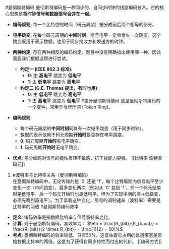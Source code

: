 #曼彻斯特编码 
曼彻斯特编码是一种同步的、自同步时钟的线路编码技术。它的核心思想是**将时钟信号和数据信号合并在一起**。

*   **编码规则**: 每一个比特位的时间（码元周期）被分成前后两个相等的部分。
*   **电平跳变**: 在每个码元周期的**中间时刻**，信号电平一定会发生一次跳变。这个跳变既用于表示数据，也用于同步接收方和发送方的时钟。
*   **两种约定**: 存在两种相反的编码约定，题目中没有明确指出使用哪一种，因此需要我们根据选项进行尝试。
    *   **约定一 (IEEE 802.3 标准)**:
        *   **0**: 由 **高电平** 跳变为 **低电平**
        *   **1**: 由 **低电平** 跳变为 **高电平**
    *   **约定二 (G.E. Thomas 提出，有时也用)**:
        *   **0**: 由 **低电平** 跳变为 **高电平**
        *   **1**: 由 **高电平** 跳变为 **低电平**
#差分曼彻斯特编码
这是曼彻斯特编码的一个变种，常用于令牌环网 (Token Ring)。

*   **编码规则**:
    *   每个码元周期的**中间时刻**同样有一次电平跳变（用于同步时钟）。
    *   数据的表示依赖于码元周期**开始时**是否存在电平跳变。
    *   **0**: 码元周期**开始时**有电平跳变。
    *   **1**: 码元周期**开始时**无电平跳变。
*   **优点**: 差分编码对信号的极性反转不敏感，抗干扰能力更强。
[[比特率 波特率 码元]]
1. #波特率与比特率关系（曼彻斯特编码）    
在曼彻斯特编码中，无论传输的是 '0' 还是 '1'，每个比特周期内信号电平至少变化一次（中间跳变），最多变化两次（例如从 '0' 变到 '1'，前一个码元结束时是低电平，后一个码元开始时也是低电平，但为了实现中间的高->低跳变，必须先跳到高电平）。为了承载这种变化，信号的调制速率（波特率）需要是比特率的两倍
#曼彻斯特编码效率  
*   **定义**: 编码效率是指数据比特率与信号波特率之比。
*   **计算**: 对于曼彻斯特编码，其效率为：
    $\eta = \frac{R_{bit}}{R_{baud}} = \frac{R_{bit}}{2 \times R_{bit}} = \frac{1}{2} = 50\%$
*   **考点**: 曼彻斯特编码的效率较低，只有50%，这意味着它占用的信道带宽是原始数据比特率的两倍。这是为了获得自同步特性而付出的代价。
[[编码方式]]